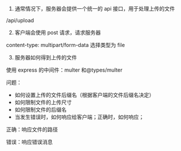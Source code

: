 1. 通常情况下，服务器会提供一个统一的 api 接口，用于处理上传的文件

/api/upload

2. 客户端会使用 post 请求，请求服务器

content-type: multipart/form-data
选择类型为 file

3. 服务器如何得到上传的文件

使用 express 的中间件：multer 和@types/multer

问题：

- 如何设置上传的文件后缀名（根据客户端的文件后缀名决定）
- 如何限制文件的上传尺寸
- 如何限制文件的后缀名
- 当发生错误时，如何响应给客户端；正确时，如何响应；

正确：响应文件的路径

错误：响应错误消息
